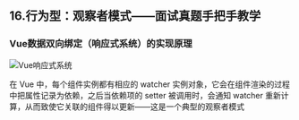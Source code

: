 
## 16.行为型：观察者模式——面试真题手把手教学

### Vue数据双向绑定（响应式系统）的实现原理

![Vue响应式系统](https://user-gold-cdn.xitu.io/2019/3/31/169d2aa6ea6dd122?w=1200&h=750&f=png&s=21308)

在 Vue 中，每个组件实例都有相应的 watcher 实例对象，它会在组件渲染的过程中把属性记录为依赖，之后当依赖项的 setter 被调用时，会通知 watcher 重新计算，从而致使它关联的组件得以更新——这是一个典型的观察者模式
